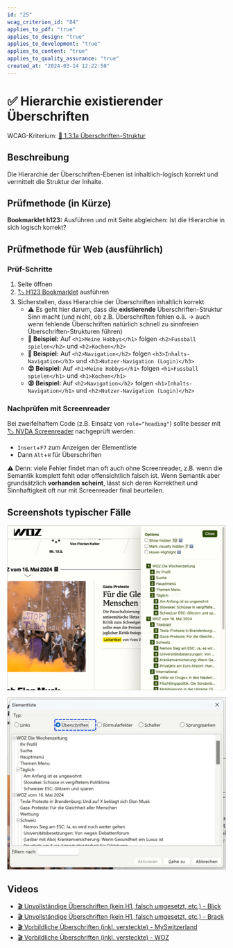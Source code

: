 ```yaml
---
id: "25"
wcag_criterion_id: "84"
applies_to_pdf: "true"
applies_to_design: "true"
applies_to_development: "true"
applies_to_content: "true"
applies_to_quality_assurance: "true"
created_at: "2024-03-14 12:22:50"
---
```


# ✅ Hierarchie existierender Überschriften

WCAG-Kriterium: [📜 1.3.1a Überschriften-Struktur](..)

## Beschreibung

Die Hierarchie der Überschriften-Ebenen ist inhaltlich-logisch korrekt und vermittelt die Struktur der Inhalte.

## Prüfmethode (in Kürze)

**Bookmarklet h123:** Ausführen und mit Seite abgleichen: Ist die Hierarchie in sich logisch korrekt?

## Prüfmethode für Web (ausführlich)

### Prüf-Schritte

1. Seite öffnen
1. [🏷️ H123 Bookmarklet](/de/tags/werkzeuge/bookmarklets/h123-bookmarklet) ausführen
1. Sicherstellen, dass Hierarchie der Überschriften inhaltlich korrekt
    - ⚠️ Es geht hier darum, dass die **existierende** Überschriften-Struktur Sinn macht (und nicht, ob z.B. Überschriften fehlen o.ä. → auch wenn fehlende Überschriften natürlich schnell zu sinnfreien Überschriften-Strukturen führen)
    - **🙂 Beispiel:** Auf `<h1>Meine Hobbys</h1>` folgen `<h2>Fussball spielen</h2>` und `<h2>Kochen</h2>`
    - **🙂 Beispiel:** Auf `<h2>Navigation</h2>` folgen `<h3>Inhalts-Navigation</h3>` und `<h3>Nutzer-Navigation (Login)</h3>`
    - **😡 Beispiel:** Auf `<h1>Meine Hobbys</h1>` folgen `<h1>Fussball spielen</h1>` und `<h1>Kochen</h1>`
    - **😡 Beispiel:** Auf `<h2>Navigation</h2>` folgen `<h1>Inhalts-Navigation</h1>` und `<h2>Nutzer-Navigation (Login)</h2>`

### Nachprüfen mit Screenreader

Bei zweifelhaftem Code (z.B. Einsatz von `role="heading"`) sollte besser mit [🏷️ NVDA Screenreader](/de/tags/werkzeuge/screenreader/desktop-screenreader/nvda-screenreader) nachgeprüft werden:

- `Insert`+`F7` zum Anzeigen der Elementliste
- Dann `Alt`+`H` für Überschriften

⚠️ Denn: viele Fehler findet man oft auch ohne Screenreader, z.B. wenn die Semantik komplett fehlt oder offensichtlich falsch ist. Wenn Semantik aber grundsätzlich **vorhanden scheint**, lässt sich deren Korrektheit und Sinnhaftigkeit oft nur mit Screenreader final beurteilen.

## Screenshots typischer Fälle

![Sehr detaillierte Überschriften-Hierarchie auf WOZ in h123](images/sehr-detaillierte-berschriften-hierarchie-auf-woz.png)

![Dieselbe Hierarchie in NVDA](images/dieselbe-hierarchie-in-nvda.png)

## Videos

- [🎬 Unvollständige Überschriften (kein H1, falsch umgesetzt, etc.) - Blick](/videos/unvollstaendige-ueberschriften-kein-h1-falsch-umgesetzt-etc-blick)
- [🎬 Unvollständige Überschriften (kein H1, falsch umgesetzt, etc.) - Brack](/videos/unvollstaendige-ueberschriften-kein-h1-falsch-umgesetzt-etc-brack)
- [🎬 Vorbildliche Überschriften (inkl. versteckte) - MySwitzerland](/videos/vorbildliche-ueberschriften-inkl-versteckte-myswitzerland)
- [🎬 Vorbildliche Überschriften (inkl. versteckte) - WOZ](/videos/vorbildliche-ueberschriften-inkl-versteckte-woz)